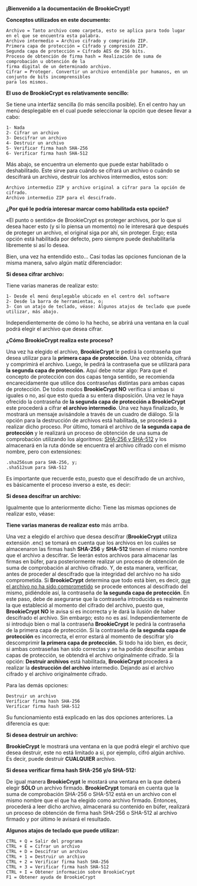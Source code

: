 **¡Bienvenido a la documentación de BrookieCrypt!**

**Conceptos utilizados en este documento:**
```
Archivo = Tanto archivo como carpeta, esto se aplica para todo lugar en el que se encuentra esta palabra.
Archivo intermedio = Archivo cifrado y comprimido ZIP.
Primera capa de protección = Cifrado y compresión ZIP.
Segunda capa de protección = Cifrado AES de 256 bits.
Proceso de obtención de firma hash = Realización de suma de comprobación u obtención de la
firma digital de un determinado archivo.
Cifrar = Proteger. Convertir un archivo entendible por humanos, en un conjunto de bits incomprensibles
para los mismos.
```

**El uso de BrookieCrypt es relativamente sencillo:**

Se tiene una interfáz sencilla (lo más sencilla posible).
En el centro hay un menú desplegable en el cual puede seleccionar la opción que desee llevar a cabo:
```
1- Nada
2- Cifrar un archivo
3- Descifrar un archivo
4- Destruir un archivo
5- Verificar firma hash SHA-256
6- Verificar firma hash SHA-512
```

Más abajo, se encuentra un elemento que puede estar habilitado o deshabilitado. Este sirve para cuándo se
cifrará un archivo o cuándo se descifrará un archivo, destruir los archivos intermedios, estos son:
```
Archivo intermedio ZIP y archivo original a cifrar para la opción de cifrado.
Archivo intermedio ZIP para el descifrado.
```

**¿Por qué le podría interesar marcar como habilitada esta opción?**

«El punto o sentido» de BrookieCrypt es proteger archivos, por lo que si desea hacer esto (y si lo piensa un momento)
no le interesará que después de proteger un archivo, el original siga por ahí, sin proteger.
Ergo; esta opción está habilitada por defecto, pero siempre puede deshabilitarla libremente si así lo desea.

Bien, una vez ha entendido esto... Casi todas las opciones funcionan de la misma manera, salvo algún matíz diferenciador:

**Si desea cifrar archivo:**

Tiene varias maneras de realizar esto:
```
1- Desde el menú desplegable ubicado en el centro del software
2- Desde la barra de herramientas, o;
3- Con un atajo de teclado, véase: Algunos atajos de teclado que puede utilizar, más abajo.
```

Independientemente de cómo lo ha hecho, se abrirá una ventana en la cual podrá elegir el archivo que desea cifrar.

**¿Cómo BrookieCrypt realiza este proceso?**

Una vez ha elegido el archivo, **BrookieCrypt** le pedirá la contraseña que desea utilizar para la **primera capa de
protección**. Una vez obtenida, cifrará y comprimirá el archivo. Luego, le pedirá la contraseña que se utilizará 
para **la segunda capa de protección.** Aquí debe notar algo: Para que el concepto de protección con dos capas tenga
sentido, se recomienda encarecidamente que utilice dos contraseñas distintas para ambas capas de protección. De todos
modos **BrookieCrypt NO** verifica si ambas si iguales o no, así que esto queda a su entera disposición. Una vez le haya
ofrecido la contraseña de **la segunda capa de protección a BrookieCrypt** este procederá a cifrar **el archivo intermedio**.
Una vez haya finalizado, le mostrará un mensaje avisándole  a través de un cuadro de diálogo.
Si la opción para la destrucción de archivos está habilitada, se procederá a realizar dicho proceso.
Por último, tomará el archivo de **la segunda capa de protección** y le realizará un proceso de obtención de una suma de
comprobación utilizando los algoritmos: [SHA-256 y SHA-512](https://es.wikipedia.org/wiki/SHA-2)
y los almacenará en la ruta dónde se encuentra el archivo cifrado con el mismo nombre, pero con extensiones:
```
.sha256sum para SHA-256, y;
.sha512sum para SHA-512
```
Es importante que recuerde esto, puesto que el descifrado de un archivo, es básicamente el proceso inverso a este, es decir:

**Si desea descifrar un archivo:**

Igualmente que lo anteriormente dicho: Tiene las mismas opciones de realizar esto, véase:

**Tiene varias maneras de realizar esto** más arriba.

Una vez a elegido el archivo que desea descifrar (**BrookieCrypt** utiliza extensión .enc) se tomará en cuenta que los 
archivos en los cuáles se almacenaron las firmas hash **SHA-256** y **SHA-512** tienen el mismo nombre que el archivo a 
descifrar. Se leerán estos archivos para almacenar las firmas en búfer, para posteriormente realizar un proceso de 
obtención de suma de comprobación al archivo cifrado. Y, de esta manera, verificar, antes de proceder al descifrado que 
la integridad del archivo no ha sido comprometida. Si **BrookieCrypt** determina que todo está bien, es decir, 
[que el archivo no ha sido comprometido](https://es.wikipedia.org/wiki/Funci%C3%B3n_hash)
se procede entonces al descifrado del mismo, pidiéndole así, la contraseña de **la segunda capa de protección**. 
En este paso, debe de asegurarse que la contraseña introducida es realmente la que estableció al momento del cifrado del
archivo, puesto que, **BrookieCrypt NO** le avisa si es incorrecta y le dará la ilusión de haber descifrado el archivo.
Sin embargo; esto no es así. Independientemente de si introdujo bien o mal la contraseña **BrookieCrypt**
le pedirá la contraseña de la primera capa de protección. Si la contraseña de **la segunda capa de protección** es incorrecta,
el error estará al momento de descifrar y/o descomprimir **la primera capa de protección.** Si todo ha ido bien, es decir,
si ambas contraseñas han sido correctas y se ha podido descifrar ambas capas de protección, se obtendrá el archivo originalmente
cifrado. Si la opción: **Destruir archivos** está habilitada, **BrookieCrypt** procederá a realizar la **destrucción del 
archivo** intermedio. Dejando así el archivo cifrado y el archivo originalmente cifrado.

Para las demás opciones:
```
Destruir un archivo
Verificar firma hash SHA-256
Verificar firma hash SHA-512
```
Su funcionamiento está explicado en las dos opciones anteriores. La diferencia es que:

**Si desea destruir un archivo:**

**BrookieCrypt** le mostrará una ventana en la que podrá elegir el archivo que desea destruir, este no está limitado
a si, por ejemplo, cifró algún archivo. Es decir, puede destruir **CUALQUIER** archivo.

**Si desea verificar firma hash SHA-256 y/o SHA-512:**

De igual manera **BrookieCrypt** le mostará una ventana en la que deberá elegir **SÓLO** un archivo firmado. **BrookieCrypt**
tomará en cuenta que la suma de comprobación SHA-256 o SHA-512 está en un archivo con el mismo nombre que el que ha elegido
como archivo firmado. Entonces, procederá a leer dicho archivo, almacenará su contenido en búfer, realizará un proceso de
obtención de firma hash SHA-256 o SHA-512 al archivo firmado y por último le avisará el resultado.

**Algunos atajos de teclado que puede utilizar:**

```
CTRL + Q = Salir del programa
CTRL + E = Cifrar un archivo
CTRL + D = Descifrar un archivo
CTRL + 1 = Destruir un archivo
CTRL + 2 = Verificar firma hash SHA-256
CTRL + 3 = Verificar firma hash SHA-512
CTRL + I = Obtener información sobre BrookieCrypt
F1 = Obtener ayuda de BrookieCrypt
```
